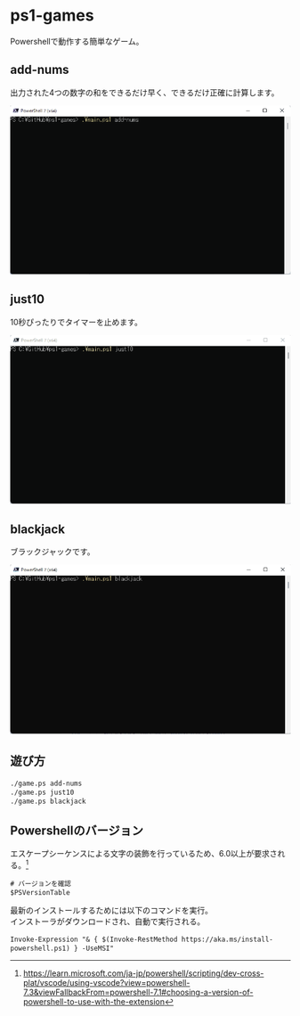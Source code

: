 # ps1-games

Powershellで動作する簡単なゲーム。  

## add-nums

出力された4つの数字の和をできるだけ早く、できるだけ正確に計算します。  

![add-nums](./docs/img/add-nums.gif)  

## just10

10秒ぴったりでタイマーを止めます。  

![just10](./docs/img/just10.gif)  

## blackjack

ブラックジャックです。  

![blackjack](./docs/img/blackjack.gif)  

## 遊び方

```shell
./game.ps add-nums
./game.ps just10 
./game.ps blackjack 
```

## Powershellのバージョン

エスケープシーケンスによる文字の装飾を行っているため、6.0以上が要求される。[^1]

[^1]: https://learn.microsoft.com/ja-jp/powershell/scripting/dev-cross-plat/vscode/using-vscode?view=powershell-7.3&viewFallbackFrom=powershell-7.1#choosing-a-version-of-powershell-to-use-with-the-extension

```shell
# バージョンを確認
$PSVersionTable
```

最新のインストールするためには以下のコマンドを実行。  
インストーラがダウンロードされ、自動で実行される。  

```shell
Invoke-Expression "& { $(Invoke-RestMethod https://aka.ms/install-powershell.ps1) } -UseMSI"
```

<!--
## Gitコミット

```shell
git init
git rebase --root --committer-date-is-author-date

git log --pretty=fuller
```

```shell
$message = Read-Host "message -> "

$date = $(Get-Date).AddYears(-1)
try {
  git add .
  git commit --allow-empty -m "$message" --date="$date"
  git rebase HEAD~1 --committer-date-is-author-date
  # git push -u origin
} catch {
  Write-Host "Error: $($_.Exception.Message)" -ForegroundColor Red
}
```
-->
